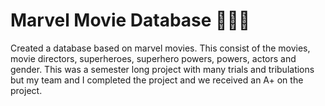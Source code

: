 # Marvel Movie Database 🦸🏾‍♀️

Created a database based on marvel movies. This consist of the movies, movie directors, superheroes, superhero powers, powers, actors and gender. This was a semester long project with many trials and tribulations but my team and I completed the project and we received an A+ on the project. 
